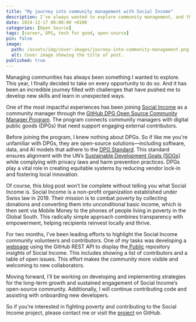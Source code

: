 ```yaml
---
title: "My journey into community management with Social Income"
description: I’ve always wanted to explore community management, and this year, I embraced every opportunity.
date: 2024-12-17 00:00:00 +0100
categories: [Open Source]
tags: [career, DPG, tech for good, open-source]
pin: false
image:
  path: /assets/img/cover-images/journey-into-community-management.png
  alt: Cover image showing the title of post.
published: true
---
```


Managing communities has always been something I wanted to explore. This year, I finally decided to take on every opportunity to do so. And it has been an incredible journey filled with challenges that have pushed me to develop new skills and learn in unexpected ways.

One of the most impactful experiences has been joining [Social Income](https://socialincome.org/) as a community manager through the [GitHub DPG Open Source Community Manager Program](https://socialimpact.github.com/tech-for-social-good/dpg-open-source-community-manager-program). The program connects community managers with digital public goods (DPGs) that need support engaging external contributors.

Before joining the program, I knew nothing about DPGs. So if like me you're unfamiliar with DPGs, they are open-source solutions—including software, data, and AI models that adhere to the [DPG Standard](http://digitalpublicgoods.net/standard/). This standard ensures alignment with the UN’s [Sustainable Development Goals (SDGs)](https://sdgs.un.org/goals) while complying with privacy laws and harm prevention practices. DPGs play a vital role in creating equitable systems by reducing vendor lock-in and fostering local innovation.

Of course, this blog post won’t be complete without telling you what Social Income is. Social Income is a non-profit organization established under Swiss law in 2019. Their mission is to combat poverty by collecting donations and converting them into unconditional basic income, which is then sent via Mobile Money to the phones of people living in poverty in the Global South. This radically simple approach combines transparency with empowerment, helping recipients reinvest locally and thrive.

For two months, I’ve been leading efforts to highlight the Social Income community volunteers and contributors. One of my tasks was developing a [webpage](https://socialincome.org/en/int/open-source) using the GitHub REST API to display the[ Public](https://github.com/socialincome-san/public) repository insights of Social Income. This includes showing a list of contributors and a table of open issues. This effort makes the community more visible and welcoming to new collaborators.

Moving forward,  I’ll be working on developing and implementing strategies for the long-term growth and sustained engagement of Social Income’s open-source community. Additionally, I will continue contributing code and assisting with onboarding new developers.

So if you’re interested in fighting poverty and contributing to the Social Income project, please contact me or visit the [project](https://github.com/socialincome-san) on GitHub.

